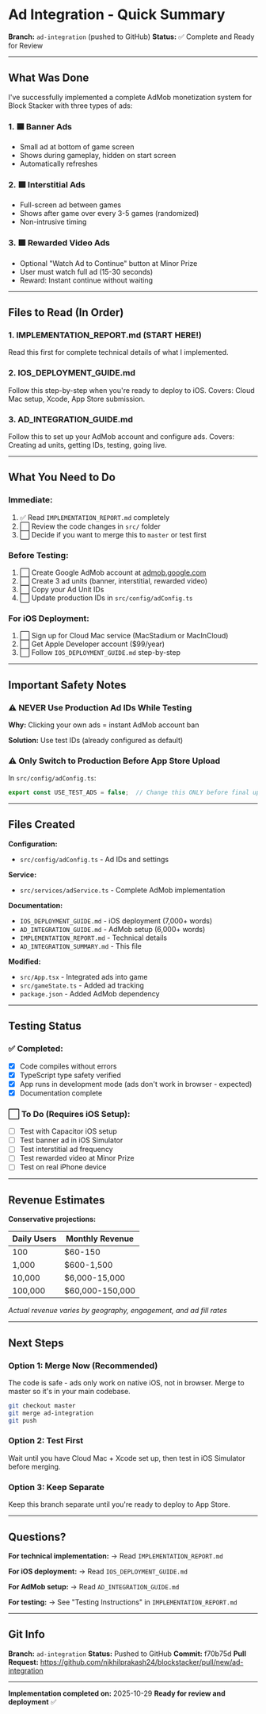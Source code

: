 # Ad Integration - Quick Summary

**Branch:** `ad-integration` (pushed to GitHub)
**Status:** ✅ Complete and Ready for Review

---

## What Was Done

I've successfully implemented a complete AdMob monetization system for Block Stacker with three types of ads:

### 1. 🟦 Banner Ads
- Small ad at bottom of game screen
- Shows during gameplay, hidden on start screen
- Automatically refreshes

### 2. 🟥 Interstitial Ads
- Full-screen ad between games
- Shows after game over every 3-5 games (randomized)
- Non-intrusive timing

### 3. 🟩 Rewarded Video Ads
- Optional "Watch Ad to Continue" button at Minor Prize
- User must watch full ad (15-30 seconds)
- Reward: Instant continue without waiting

---

## Files to Read (In Order)

### 1. **IMPLEMENTATION_REPORT.md** (START HERE!)
Read this first for complete technical details of what I implemented.

### 2. **IOS_DEPLOYMENT_GUIDE.md**
Follow this step-by-step when you're ready to deploy to iOS.
Covers: Cloud Mac setup, Xcode, App Store submission.

### 3. **AD_INTEGRATION_GUIDE.md**
Follow this to set up your AdMob account and configure ads.
Covers: Creating ad units, getting IDs, testing, going live.

---

## What You Need to Do

### Immediate:
1. ✅ Read `IMPLEMENTATION_REPORT.md` completely
2. ⬜ Review the code changes in `src/` folder
3. ⬜ Decide if you want to merge this to `master` or test first

### Before Testing:
1. ⬜ Create Google AdMob account at [admob.google.com](https://admob.google.com)
2. ⬜ Create 3 ad units (banner, interstitial, rewarded video)
3. ⬜ Copy your Ad Unit IDs
4. ⬜ Update production IDs in `src/config/adConfig.ts`

### For iOS Deployment:
1. ⬜ Sign up for Cloud Mac service (MacStadium or MacInCloud)
2. ⬜ Get Apple Developer account ($99/year)
3. ⬜ Follow `IOS_DEPLOYMENT_GUIDE.md` step-by-step

---

## Important Safety Notes

### ⚠️ NEVER Use Production Ad IDs While Testing
**Why:** Clicking your own ads = instant AdMob account ban

**Solution:** Use test IDs (already configured as default)

### ⚠️ Only Switch to Production Before App Store Upload
In `src/config/adConfig.ts`:
```typescript
export const USE_TEST_ADS = false;  // Change this ONLY before final upload
```

---

## Files Created

**Configuration:**
- `src/config/adConfig.ts` - Ad IDs and settings

**Service:**
- `src/services/adService.ts` - Complete AdMob implementation

**Documentation:**
- `IOS_DEPLOYMENT_GUIDE.md` - iOS deployment (7,000+ words)
- `AD_INTEGRATION_GUIDE.md` - AdMob setup (6,000+ words)
- `IMPLEMENTATION_REPORT.md` - Technical details
- `AD_INTEGRATION_SUMMARY.md` - This file

**Modified:**
- `src/App.tsx` - Integrated ads into game
- `src/gameState.ts` - Added ad tracking
- `package.json` - Added AdMob dependency

---

## Testing Status

### ✅ Completed:
- [x] Code compiles without errors
- [x] TypeScript type safety verified
- [x] App runs in development mode (ads don't work in browser - expected)
- [x] Documentation complete

### ⬜ To Do (Requires iOS Setup):
- [ ] Test with Capacitor iOS setup
- [ ] Test banner ad in iOS Simulator
- [ ] Test interstitial ad frequency
- [ ] Test rewarded video at Minor Prize
- [ ] Test on real iPhone device

---

## Revenue Estimates

**Conservative projections:**

| Daily Users | Monthly Revenue |
|------------|-----------------|
| 100 | $60-150 |
| 1,000 | $600-1,500 |
| 10,000 | $6,000-15,000 |
| 100,000 | $60,000-150,000 |

*Actual revenue varies by geography, engagement, and ad fill rates*

---

## Next Steps

### Option 1: Merge Now (Recommended)
The code is safe - ads only work on native iOS, not in browser. Merge to master so it's in your main codebase.

```bash
git checkout master
git merge ad-integration
git push
```

### Option 2: Test First
Wait until you have Cloud Mac + Xcode set up, then test in iOS Simulator before merging.

### Option 3: Keep Separate
Keep this branch separate until you're ready to deploy to App Store.

---

## Questions?

**For technical implementation:**
→ Read `IMPLEMENTATION_REPORT.md`

**For iOS deployment:**
→ Read `IOS_DEPLOYMENT_GUIDE.md`

**For AdMob setup:**
→ Read `AD_INTEGRATION_GUIDE.md`

**For testing:**
→ See "Testing Instructions" in `IMPLEMENTATION_REPORT.md`

---

## Git Info

**Branch:** `ad-integration`
**Status:** Pushed to GitHub
**Commit:** f70b75d
**Pull Request:** https://github.com/nikhilprakash24/blockstacker/pull/new/ad-integration

---

**Implementation completed on:** 2025-10-29
**Ready for review and deployment** ✅
